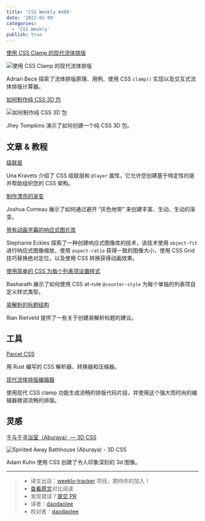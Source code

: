 ```yaml
---
title: 'CSS Weekly #489'
date: '2022-02-09'
categories:
  - 'CSS Weekly'
publish: true
---
```


[使用 CSS Clamp 的现代流体排版](https://www.smashingmagazine.com/2022/01/modern-fluid-typography-css-clamp/?utm_source=CSS-Weekly&utm_campaign=Issue-489&utm_medium=web)

![使用 CSS Clamp 的现代流体排版](https://css-weekly.com/wp-content/uploads/2022/01/modern-fluid-typography-css-clamp.png)

<!--以上是预览信息，图片一张或限制百字左右，前者优先-->
<!-- more -->

Adrian Bece 探索了流体排版原理、用例、使用 CSS `clamp()` 实现以及交互式流体排版计算器。

[如何制作纯 CSS 3D 包](https://css-tricks.com/how-to-make-a-pure-css-3d-package-toggle/?utm_source=CSS-Weekly&utm_campaign=Issue-489&utm_medium=web)

![如何制作纯 CSS 3D 包](https://css-weekly.com/wp-content/uploads/2022/01/how-to-make-a-pure-css-3d-package-toggle.png)

Jhey Tompkins 演示了如何创建一个纯 CSS 3D 包。

## 文章 & 教程

[级联层](https://www.youtube.com/watch?v=ilrPpSQJb3U?utm_source=CSS-Weekly&utm_campaign=Issue-489&utm_medium=web)

Una Kravets 介绍了 CSS 级联层和 `@layer` 属性，它允许您创建基于特定性的层并帮助组织您的 CSS 架构。

[制作漂亮的渐变](https://www.joshwcomeau.com/css/make-beautiful-gradients/?utm_source=CSS-Weekly&utm_campaign=Issue-489&utm_medium=web)

Joshua Comeau 展示了如何通过避开 “灰色地带” 来创建丰富、生动、生动的渐变。

[带有动画字幕的响应式图片库](https://moderncss.dev/responsive-image-gallery-with-animated-captions/?utm_source=CSS-Weekly&utm_campaign=Issue-489&utm_medium=web)

Stephanie Eckles 探索了一种创建响应式图像库的技术，该技术使用 `object-fit` 进行响应式图像缩放，使用 `aspect-ratio` 获得一致的图像大小，使用 CSS Grid 技巧替换绝对定位，以及使用 CSS 转换获得动画效果。

[使用简单的 CSS 为每个列表项设置样式](https://devdojo.com/basharath/style-each-list-item-css?utm_source=CSS-Weekly&utm_campaign=Issue-489&utm_medium=web)

Basharath 展示了如何使用 CSS at-rule `@counter-style` 为每个单独的列表项自定义样式类型。

[易解析的标题结构](https://www.a11yproject.com/posts/how-to-accessible-heading-structure/?utm_source=CSS-Weekly&utm_campaign=Issue-489&utm_medium=web)

Rian Rietveld 提供了一些关于创建易解析标题的建议。

## 工具

[Parcel CSS](https://github.com/parcel-bundler/parcel-css?utm_source=CSS-Weekly&utm_campaign=Issue-489&utm_medium=web)

用 Rust 编写的 CSS 解析器、转换器和压缩器。

[现代流体排版编辑器](https://modern-fluid-typography.vercel.app/?utm_source=CSS-Weekly&utm_campaign=Issue-489&utm_medium=web)

使用现代 CSS clamp 功能生成流畅的排版代码片段，并使用这个强大而时尚的编辑器微调流畅的排版。

## 灵感

[千与千寻浴室（Aburaya）— 3D CSS](https://codepen.io/cobra_winfrey/pen/GRMdwwG?utm_source=CSS-Weekly&utm_campaign=Issue-489&utm_medium=web)

![Spirited Away Bathhouse (Aburaya) - 3D CSS](https://css-weekly.com/wp-content/uploads/2022/01/spirited-away-bathhouse-aburaya-3d-css.jpg)

Adam Kuhn 使用 CSS 创建了令人印象深刻的 3d 图像。

---

> - 译文出自：[weekly-tracker](https://github.com/FEDarling/weekly-tracker) 项目，期待你的加入！
> - [查看原文](https://css-weekly.com/issue-489/)对比阅读
> - 发现错误？[提交 PR](https://github.com/FEDarling/weekly-tracker/blob/main/weeklys/css_weekly/489)
> - 译者：[daodaolee](https://github.com/daodaolee)
> - 校对者：[daodaolee](https://github.com/daodaolee)
